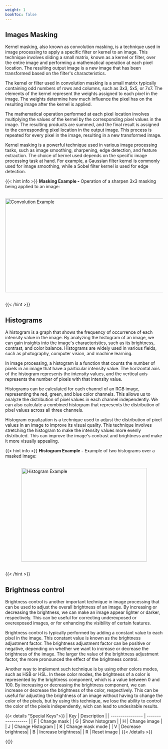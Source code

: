 ```yaml
---
weight: 1
bookToc: false
---
```

## Images Masking
Kernel masking, also known as convolution masking, is a technique used in image processing to apply a specific filter or kernel to an image. This technique involves sliding a small matrix, known as a kernel or filter, over the entire image and performing a mathematical operation at each pixel location. The resulting output image is a new image that has been transformed based on the filter's characteristics.

The kernel or filter used in convolution masking is a small matrix typically containing odd numbers of rows and columns, such as 3x3, 5x5, or 7x7. The elements of the kernel represent the weights assigned to each pixel in the image. The weights determine how much influence the pixel has on the resulting image after the kernel is applied.

The mathematical operation performed at each pixel location involves multiplying the values of the kernel by the corresponding pixel values in the image. The resulting products are summed, and the final result is assigned to the corresponding pixel location in the output image. This process is repeated for every pixel in the image, resulting in a new transformed image.

Kernel masking is a powerful technique used in various image processing tasks, such as image smoothing, sharpening, edge detection, and feature extraction. The choice of kernel used depends on the specific image processing task at hand. For example, a Gaussian filter kernel is commonly used for image smoothing, while a Sobel filter kernel is used for edge detection.


{{< hint info >}}
**Masking Example -** Operation of a sharpen 3x3 masking being applied to an image:
<img src="/showcase/assets/video/convolution_example.gif" alt="Convolution Example" style="height: 300px; width:600px; margin: 30px auto; display: block;"/>
{{< /hint >}}

## Histograms
A histogram is a graph that shows the frequency of occurrence of each intensity value in the image. By analyzing the histogram of an image, we can gain insights into the image's characteristics, such as its brightness, contrast, and color balance. Histograms are widely used in various fields, such as photography, computer vision, and machine learning.

In image processing, a histogram is a function that counts the number of pixels in an image that have a particular intensity value. The horizontal axis of the histogram represents the intensity values, and the vertical axis represents the number of pixels with that intensity value.

Histograms can be calculated for each channel of an RGB image, representing the red, green, and blue color channels. This allows us to analyze the distribution of pixel values in each channel independently. We can also calculate a combined histogram that represents the distribution of pixel values across all three channels.

Histogram equalization is a technique used to adjust the distribution of pixel values in an image to improve its visual quality. This technique involves stretching the histogram to make the intensity values more evenly distributed. This can improve the image's contrast and brightness and make it more visually appealing.

{{< hint info >}}
**Histogram Example -** Example of two histograms over a masked image:
<img src="/showcase/assets/image/histogram.png" alt="Histogram Example" style="height: 300px; width:400px; margin: 30px auto; display: block;"/>
{{< /hint >}}

## Brightness control
Brightness control is another important technique in image processing that can be used to adjust the overall brightness of an image. By increasing or decreasing the brightness, we can make an image appear lighter or darker, respectively. This can be useful for correcting underexposed or overexposed images, or for enhancing the visibility of certain features.

Brightness control is typically performed by adding a constant value to each pixel in the image. This constant value is known as the brightness adjustment factor. The brightness adjustment factor can be positive or negative, depending on whether we want to increase or decrease the brightness of the image. The larger the value of the brightness adjustment factor, the more pronounced the effect of the brightness control.

Another way to implement such technique is by using other colors modes, such as HSB or HSL. In these color modes, the brightness of a color is represented by the brightness component, which is a value between 0 and 100. By increasing or decreasing the brightness component, we can increase or decrease the brightness of the color, respectively. This can be useful for adjusting the brightness of an image without having to change the color of the pixels, but by using this technique, we lose the ability to control the color of the pixels independently, wich can lead to undesirable results.

{{< details "Special Keys">}}
| Key              | Description        |
| ---------------- | ------------------ |
| F                | Change mask        |
| G                | Show histogram     |
| H                | Change image       |
| J                | Change Histogram   |
| K                | Change mask mode   |
| V                | Decrease brightness|
| B                | Increase brightness|
| R                | Reset image        |
{{< /details >}}

{{<p5-iframe ver="1.4.2" sketch="/showcase/sketches/masking.js" width="600" height="880" marginHeight="0" marginWidth="0" frameBorder="0" scrolling="no">}}
